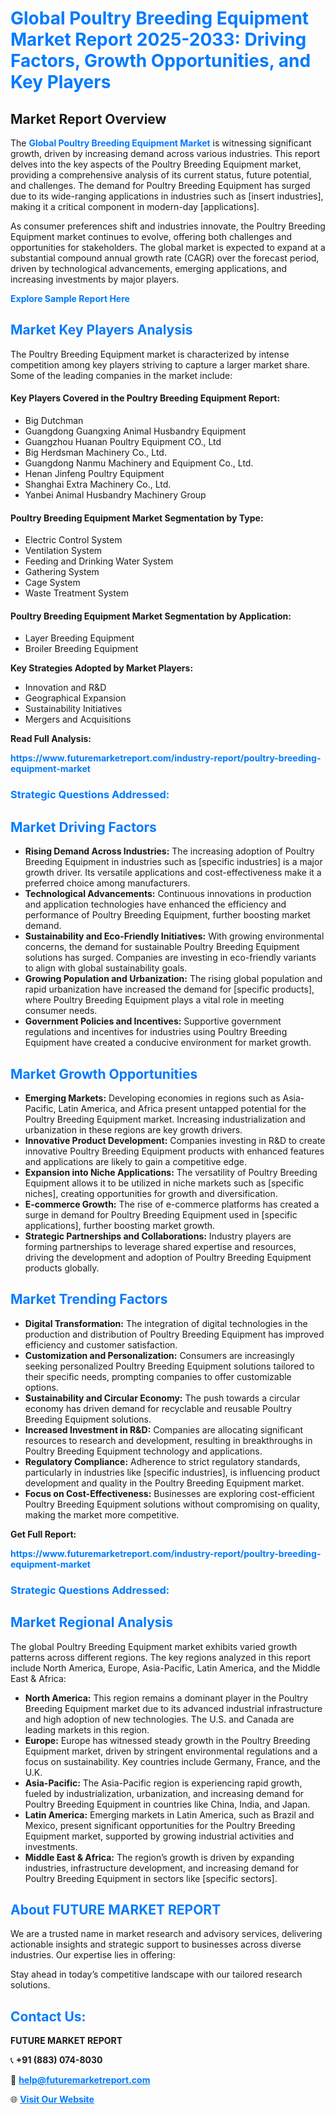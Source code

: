<h1 style="color: #007BFF;">Global Poultry Breeding Equipment Market Report 2025-2033: Driving Factors, Growth Opportunities, and Key Players</h1>

<section id="overview">
<h2>Market Report Overview</h2>
<p>The <a href="https://www.futuremarketreport.com/industry-report/poultry-breeding-equipment-market" style="color: #007BFF; text-decoration: none;"><strong>Global Poultry Breeding Equipment Market</strong></a> is witnessing significant growth, driven by increasing demand across various industries. This report delves into the key aspects of the Poultry Breeding Equipment market, providing a comprehensive analysis of its current status, future potential, and challenges. The demand for Poultry Breeding Equipment has surged due to its wide-ranging applications in industries such as [insert industries], making it a critical component in modern-day [applications].</p>
<p>As consumer preferences shift and industries innovate, the Poultry Breeding Equipment market continues to evolve, offering both challenges and opportunities for stakeholders. The global market is expected to expand at a substantial compound annual growth rate (CAGR) over the forecast period, driven by technological advancements, emerging applications, and increasing investments by major players.</p>
</section>

<section id="overview">
<p><a href="https://www.futuremarketreport.com/request-sample/reportId=85833" style="color: #007BFF; text-decoration: none;"><strong>Explore Sample Report Here</strong></a></p>
</section>

<section id="key-players">
<h2 style="color: #007BFF;">Market Key Players Analysis</h2>
<p>The Poultry Breeding Equipment market is characterized by intense competition among key players striving to capture a larger market share. Some of the leading companies in the market include:</p>
<h4>Key Players Covered in the Poultry Breeding Equipment Report:</h4>
<ul><li>Big Dutchman</li><li>Guangdong Guangxing Animal Husbandry Equipment</li><li>Guangzhou Huanan Poultry Equipment CO., Ltd</li><li>Big Herdsman Machinery Co., Ltd.</li><li>Guangdong Nanmu Machinery and Equipment Co., Ltd.</li><li>Henan Jinfeng Poultry Equipment</li><li>Shanghai Extra Machinery Co., Ltd.</li><li>Yanbei Animal Husbandry Machinery Group</li></ul>
<h4>Poultry Breeding Equipment Market Segmentation by Type:</h4>
<ul><li>Electric Control System</li><li>Ventilation System</li><li>Feeding and Drinking Water System</li><li>Gathering System</li><li>Cage System</li><li>Waste Treatment System</li></ul>

<h4>Poultry Breeding Equipment Market Segmentation by Application:</h4>
<ul><li>Layer Breeding Equipment</li><li>Broiler Breeding Equipment</li></ul>
<p><strong>Key Strategies Adopted by Market Players:</strong></p>
<ul>
<li>Innovation and R&D</li>
<li>Geographical Expansion</li>
<li>Sustainability Initiatives</li>
<li>Mergers and Acquisitions</li>
</ul>
</section>

<section>
<p><strong>Read Full Analysis: </strong></p><a href="https://www.futuremarketreport.com/industry-report/poultry-breeding-equipment-market" style="color: #007BFF; text-decoration: none;"><strong>https://www.futuremarketreport.com/industry-report/poultry-breeding-equipment-market</strong></a>
<h3 style="color: #007BFF;">Strategic Questions Addressed:</h3>
</section>

<section id="driving-factors">
<h2 style="color: #007BFF;">Market Driving Factors</h2>
<ul>
<li><strong>Rising Demand Across Industries:</strong> The increasing adoption of Poultry Breeding Equipment in industries such as [specific industries] is a major growth driver. Its versatile applications and cost-effectiveness make it a preferred choice among manufacturers.</li>
<li><strong>Technological Advancements:</strong> Continuous innovations in production and application technologies have enhanced the efficiency and performance of Poultry Breeding Equipment, further boosting market demand.</li>
<li><strong>Sustainability and Eco-Friendly Initiatives:</strong> With growing environmental concerns, the demand for sustainable Poultry Breeding Equipment solutions has surged. Companies are investing in eco-friendly variants to align with global sustainability goals.</li>
<li><strong>Growing Population and Urbanization:</strong> The rising global population and rapid urbanization have increased the demand for [specific products], where Poultry Breeding Equipment plays a vital role in meeting consumer needs.</li>
<li><strong>Government Policies and Incentives:</strong> Supportive government regulations and incentives for industries using Poultry Breeding Equipment have created a conducive environment for market growth.</li>
</ul>
</section>

<section id="growth-opportunities">
<h2 style="color: #007BFF;">Market Growth Opportunities</h2>
<ul>
<li><strong>Emerging Markets:</strong> Developing economies in regions such as Asia-Pacific, Latin America, and Africa present untapped potential for the Poultry Breeding Equipment market. Increasing industrialization and urbanization in these regions are key growth drivers.</li>
<li><strong>Innovative Product Development:</strong> Companies investing in R&D to create innovative Poultry Breeding Equipment products with enhanced features and applications are likely to gain a competitive edge.</li>
<li><strong>Expansion into Niche Applications:</strong> The versatility of Poultry Breeding Equipment allows it to be utilized in niche markets such as [specific niches], creating opportunities for growth and diversification.</li>
<li><strong>E-commerce Growth:</strong> The rise of e-commerce platforms has created a surge in demand for Poultry Breeding Equipment used in [specific applications], further boosting market growth.</li>
<li><strong>Strategic Partnerships and Collaborations:</strong> Industry players are forming partnerships to leverage shared expertise and resources, driving the development and adoption of Poultry Breeding Equipment products globally.</li>
</ul>
</section>

<section id="trending-factors">
<h2 style="color: #007BFF;">Market Trending Factors</h2>
<ul>
<li><strong>Digital Transformation:</strong> The integration of digital technologies in the production and distribution of Poultry Breeding Equipment has improved efficiency and customer satisfaction.</li>
<li><strong>Customization and Personalization:</strong> Consumers are increasingly seeking personalized Poultry Breeding Equipment solutions tailored to their specific needs, prompting companies to offer customizable options.</li>
<li><strong>Sustainability and Circular Economy:</strong> The push towards a circular economy has driven demand for recyclable and reusable Poultry Breeding Equipment solutions.</li>
<li><strong>Increased Investment in R&D:</strong> Companies are allocating significant resources to research and development, resulting in breakthroughs in Poultry Breeding Equipment technology and applications.</li>
<li><strong>Regulatory Compliance:</strong> Adherence to strict regulatory standards, particularly in industries like [specific industries], is influencing product development and quality in the Poultry Breeding Equipment market.</li>
<li><strong>Focus on Cost-Effectiveness:</strong> Businesses are exploring cost-efficient Poultry Breeding Equipment solutions without compromising on quality, making the market more competitive.</li>
</ul>
</section>

<section>
<p><strong>Get Full Report: </strong></p><a href="https://www.futuremarketreport.com/industry-report/poultry-breeding-equipment-market" style="color: #007BFF; text-decoration: none;"><strong>https://www.futuremarketreport.com/industry-report/poultry-breeding-equipment-market</strong></a>
<h3 style="color: #007BFF;">Strategic Questions Addressed:</h3>
</section>


<section id="regional-analysis">
<h2 style="color: #007BFF;">Market Regional Analysis</h2>
<p>The global Poultry Breeding Equipment market exhibits varied growth patterns across different regions. The key regions analyzed in this report include North America, Europe, Asia-Pacific, Latin America, and the Middle East & Africa:</p>
<ul>
<li><strong>North America:</strong> This region remains a dominant player in the Poultry Breeding Equipment market due to its advanced industrial infrastructure and high adoption of new technologies. The U.S. and Canada are leading markets in this region.</li>
<li><strong>Europe:</strong> Europe has witnessed steady growth in the Poultry Breeding Equipment market, driven by stringent environmental regulations and a focus on sustainability. Key countries include Germany, France, and the U.K.</li>
<li><strong>Asia-Pacific:</strong> The Asia-Pacific region is experiencing rapid growth, fueled by industrialization, urbanization, and increasing demand for Poultry Breeding Equipment in countries like China, India, and Japan.</li>
<li><strong>Latin America:</strong> Emerging markets in Latin America, such as Brazil and Mexico, present significant opportunities for the Poultry Breeding Equipment market, supported by growing industrial activities and investments.</li>
<li><strong>Middle East & Africa:</strong> The region’s growth is driven by expanding industries, infrastructure development, and increasing demand for Poultry Breeding Equipment in sectors like [specific sectors].</li>
</ul>
</section>

<footer>
<h2 style="color: #007BFF;">About FUTURE MARKET REPORT</h2>
<p>We are a trusted name in market research and advisory services, delivering actionable insights and strategic support to businesses across diverse industries. Our expertise lies in offering:</p>

<p>Stay ahead in today’s competitive landscape with our tailored research solutions.</p>

<h2 style="color: #007BFF;">Contact Us:</h2>
<p><strong>FUTURE MARKET REPORT</strong></p>
<p>📞 <strong>+91 (883) 074-8030</strong></p>
<p>📧 <strong><a href="mailto:help@futuremarketreport.com" style="color: #007BFF;">help@futuremarketreport.com</a></strong></p>
<p>🌐 <strong><a href="https://www.futuremarketreport.com/" style="color: #007BFF;">Visit Our Website</a></strong></p>
</footer>